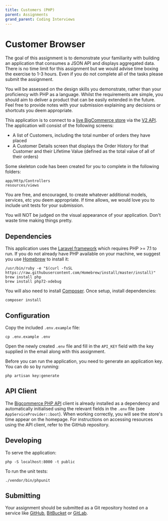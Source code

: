 ```yaml
---
title: Customers (PHP)
parent: Assignments
grand_parent: Coding Interviews
---
```

# Customer Browser
The goal of this assignment is to demonstrate your familiarity with building an application that consumes a JSON API
and displays aggregated data. There is no time limit for this assignment but we would advise time boxing the exercise
to 1-3 hours. Even if you do not complete all of the tasks please submit the assignment.

You will be assessed on the design skills you demonstrate, rather than your proficiency with PHP as a language. Whilst
the requirements are simple, you should aim to deliver a product that can be easily extended in the future. Feel free
to provide notes with your submission explaining any decisions or shortcuts you deem appropriate.

This application is to connect to a [live BigCommerce store](https://store-velgoi8q0k.mybigcommerce.com) via the
[V2 API](https://developer.bigcommerce.com/api/v2/). The application will consist of the following screens:
* A list of Customers, including the total number of orders they have placed
* A Customer Details screen that displays the Order History for that Customer and their Lifetime Value (defined as the
  total value of all of their orders)

Some skeleton code has been created for you to complete in the following folders:
```
app/Http/Controllers
resources/views
```

You are free, and encouraged, to create whatever additional models, services, etc you deem appropriate. If time allows,
we would love you to include unit tests for your submission.

You will NOT be judged on the visual appearance of your application. Don't waste time making things pretty.

## Dependencies
This application uses the [Laravel framework](https://laravel.com/docs/5.6) which requires PHP >= 7.1 to run. If you do
not already have PHP available on your machine, we suggest you use [Homebrew](https://brew.sh/) to install it:
```
/usr/bin/ruby -e "$(curl -fsSL https://raw.githubusercontent.com/Homebrew/install/master/install)"
brew install php
brew install php72-xdebug
```

You will also need to install [Composer](https://getcomposer.org/download/). Once setup, install dependencies:
```
composer install
```

## Configuration
Copy the included `.env.example` file:
```
cp .env.example .env
```

Open the newly created `.env` file and fill in the `API_KEY` field with the key supplied in the email along with this
assignment.

Before you can run the application, you need to generate an application key. You can do so by running:
```
php artisan key:generate
```

## API Client
The [Bigcommerce PHP API](https://github.com/bigcommerce/bigcommerce-api-php) client is already installed as a
dependency and automatically initialised using the relevant fields in the `.env` file (see `AppServiceProvider::boot`).
When working correctly, you will see the store's time appear on the homepage. For instructions on accessing resources
using the API client, refer to the GitHub repository.

## Developing

To serve the application:
```
php -S localhost:8000 -t public
```

To run the unit tests:
```
./vendor/bin/phpunit
```

## Submitting
Your assignment should be submitted as a Git repository hosted on a service like [GitHub](https://github.com),
[BitBucket](https://bitbucket.org/) or [GitLab](https://gitlab.com/).
